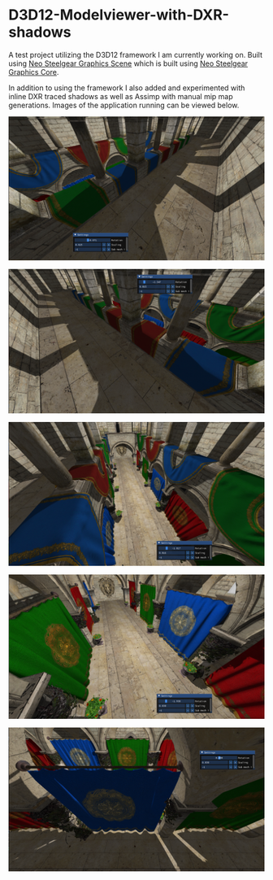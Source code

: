# D3D12-Modelviewer-with-DXR-shadows

A test project utilizing the D3D12 framework I am currently working on. Built using [Neo Steelgear Graphics Scene](https://github.com/Gamewolf3000/Neo-Steelgear-Graphics-Scene) which is built using [Neo Steelgear Graphics Core](https://github.com/Gamewolf3000/Neo-Steelgear-Graphics-Core).

In addition to using the framework I also added and experimented with inline DXR traced shadows as well as Assimp with manual mip map generations. Images of the application running can be viewed below.

![](https://github.com/Gamewolf3000/D3D12-Modelviewer-with-DXR-shadows/blob/main/Screenshots/Example5.png?raw=true)

![](https://github.com/Gamewolf3000/D3D12-Modelviewer-with-DXR-shadows/blob/main/Screenshots/Example4.png?raw=true)

![](https://github.com/Gamewolf3000/D3D12-Modelviewer-with-DXR-shadows/blob/main/Screenshots/Example3.png?raw=true)

![](https://github.com/Gamewolf3000/D3D12-Modelviewer-with-DXR-shadows/blob/main/Screenshots/Example2.png?raw=true)

![](https://github.com/Gamewolf3000/D3D12-Modelviewer-with-DXR-shadows/blob/main/Screenshots/Example1.png?raw=true)
